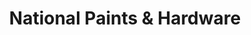 ---
title: "National Paints & Hardware"
url: /muzaffarpur/national-paints-and-hardware/
shop: paint
---